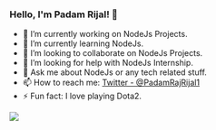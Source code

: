 ### Hello, I'm Padam Rijal! 👋

- 🔭 I’m currently working on NodeJs Projects.
- 🌱 I’m currently learning NodeJs.
- 👯 I’m looking to collaborate on NodeJs Projects.
- 🤔 I’m looking for help with NodeJs Internship.
- 💬 Ask me about NodeJs or any tech related stuff. 
- 📫 How to reach me: [Twitter - @PadamRajRijal1](https://twitter.com/PadamRajRijal1)
- ⚡ Fun fact: I love playing Dota2. 

<img src="https://github-readme-stats.vercel.app/api?username=manzrzl&show_icons=true&theme=dark">
